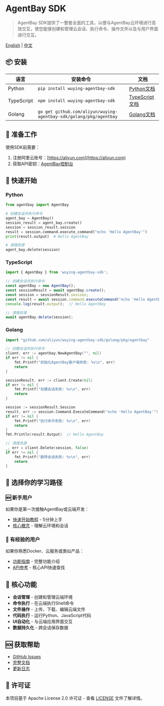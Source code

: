 # AgentBay SDK

> AgentBay SDK提供了一整套全面的工具，以便与AgentBay云环境进行高效交互，使您能够创建和管理云会话、执行命令、操作文件以及与用户界面进行交互。

[English](README.md) | [中文](README-CN.md)

## 📦 安装

| 语言 | 安装命令 | 文档 |
|------|----------|------|
| Python | `pip install wuying-agentbay-sdk` | [Python文档](python/README.md) |
| TypeScript | `npm install wuying-agentbay-sdk` | [TypeScript文档](typescript/README.md) |
| Golang | `go get github.com/aliyun/wuying-agentbay-sdk/golang/pkg/agentbay` | [Golang文档](golang/README.md) |

## 🚀 准备工作

使用SDK前需要：

1. 注册阿里云账号：[https://aliyun.com](https://aliyun.com)
2. 获取API密钥：[AgentBay控制台](https://agentbay.console.aliyun.com/service-management)

## 🚀 快速开始

### Python
```python
from agentbay import AgentBay

# 创建会话并执行命令
agent_bay = AgentBay()
session_result = agent_bay.create()
session = session_result.session
result = session.command.execute_command("echo 'Hello AgentBay'")
print(result.output)  # Hello AgentBay

# 清理资源
agent_bay.delete(session)
```

### TypeScript
```typescript
import { AgentBay } from 'wuying-agentbay-sdk';

// 创建会话并执行命令
const agentBay = new AgentBay();
const sessionResult = await agentBay.create();
const session = sessionResult.session;
const result = await session.command.executeCommand("echo 'Hello AgentBay'");
console.log(result.output);  // Hello AgentBay

// 清理资源
await agentBay.delete(session);
```

### Golang
```go
import "github.com/aliyun/wuying-agentbay-sdk/golang/pkg/agentbay"

// 创建会话并执行命令
client, err := agentbay.NewAgentBay("", nil)
if err != nil {
    fmt.Printf("初始化AgentBay客户端失败: %v\n", err)
    return
}

sessionResult, err := client.Create(nil)
if err != nil {
    fmt.Printf("创建会话失败: %v\n", err)
    return
}

session := sessionResult.Session
result, err := session.Command.ExecuteCommand("echo 'Hello AgentBay'")
if err != nil {
    fmt.Printf("执行命令失败: %v\n", err)
    return
}
fmt.Println(result.Output)  // Hello AgentBay

// 清理资源
_, err = client.Delete(session, false)
if err != nil {
    fmt.Printf("删除会话失败: %v\n", err)
    return
}
```

## 👋 选择你的学习路径

### 🆕 新手用户
如果你是第一次接触AgentBay或云端开发：
- [快速开始教程](docs/quickstart/README.md) - 5分钟上手
- [核心概念](docs/quickstart/basic-concepts.md) - 理解云环境和会话

### 🚀 有经验的用户  
如果你熟悉Docker、云服务或类似产品：
- [功能指南](docs/guides/README.md) - 完整功能介绍
- [API参考](docs/api-reference.md) - 核心API快速查找

## 🔧 核心功能

- **会话管理** - 创建和管理云端环境
- **命令执行** - 在云端执行Shell命令
- **文件操作** - 上传、下载、编辑云端文件
- **代码执行** - 运行Python、JavaScript代码
- **UI自动化** - 与云端应用界面交互
- **数据持久化** - 跨会话保存数据

## 🆘 获取帮助

- [GitHub Issues](https://github.com/aliyun/wuying-agentbay-sdk/issues)
- [完整文档](docs/README.md)
- [更新日志](CHANGELOG.md)

## 📄 许可证

本项目基于 Apache License 2.0 许可证 - 查看 [LICENSE](LICENSE) 文件了解详情。